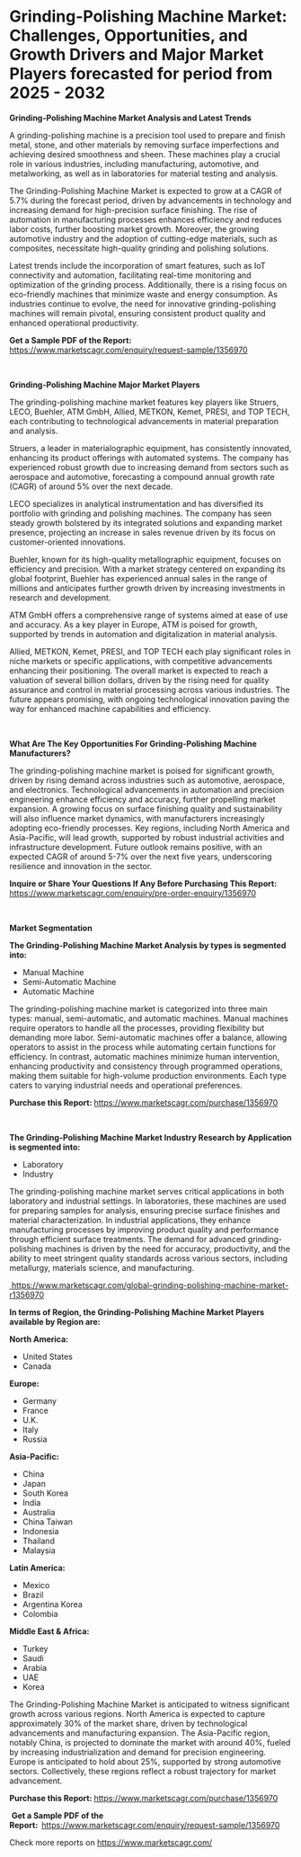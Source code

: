 <p><h1>Grinding-Polishing Machine Market: Challenges, Opportunities, and Growth Drivers and Major Market Players forecasted for period from 2025 - 2032</h1></p><p><strong>Grinding-Polishing Machine Market Analysis and Latest Trends</strong></p>
<p><p>A grinding-polishing machine is a precision tool used to prepare and finish metal, stone, and other materials by removing surface imperfections and achieving desired smoothness and sheen. These machines play a crucial role in various industries, including manufacturing, automotive, and metalworking, as well as in laboratories for material testing and analysis.</p><p>The Grinding-Polishing Machine Market is expected to grow at a CAGR of 5.7% during the forecast period, driven by advancements in technology and increasing demand for high-precision surface finishing. The rise of automation in manufacturing processes enhances efficiency and reduces labor costs, further boosting market growth. Moreover, the growing automotive industry and the adoption of cutting-edge materials, such as composites, necessitate high-quality grinding and polishing solutions.</p><p>Latest trends include the incorporation of smart features, such as IoT connectivity and automation, facilitating real-time monitoring and optimization of the grinding process. Additionally, there is a rising focus on eco-friendly machines that minimize waste and energy consumption. As industries continue to evolve, the need for innovative grinding-polishing machines will remain pivotal, ensuring consistent product quality and enhanced operational productivity.</p></p>
<p><strong>Get a Sample PDF of the Report:&nbsp;</strong> <a href="https://www.marketscagr.com/enquiry/request-sample/1356970?utm_campaign=2282&utm_medium=2&utm_source=Github&utm_content=ia&utm_term=24022025&utm_id=grinding-polishing-machine">https://www.marketscagr.com/enquiry/request-sample/1356970</a></p>
<p>&nbsp;</p>
<p><strong>Grinding-Polishing Machine Major Market Players</strong></p>
<p><p>The grinding-polishing machine market features key players like Struers, LECO, Buehler, ATM GmbH, Allied, METKON, Kemet, PRESI, and TOP TECH, each contributing to technological advancements in material preparation and analysis. </p><p>Struers, a leader in materialographic equipment, has consistently innovated, enhancing its product offerings with automated systems. The company has experienced robust growth due to increasing demand from sectors such as aerospace and automotive, forecasting a compound annual growth rate (CAGR) of around 5% over the next decade.</p><p>LECO specializes in analytical instrumentation and has diversified its portfolio with grinding and polishing machines. The company has seen steady growth bolstered by its integrated solutions and expanding market presence, projecting an increase in sales revenue driven by its focus on customer-oriented innovations.</p><p>Buehler, known for its high-quality metallographic equipment, focuses on efficiency and precision. With a market strategy centered on expanding its global footprint, Buehler has experienced annual sales in the range of millions and anticipates further growth driven by increasing investments in research and development.</p><p>ATM GmbH offers a comprehensive range of systems aimed at ease of use and accuracy. As a key player in Europe, ATM is poised for growth, supported by trends in automation and digitalization in material analysis.</p><p>Allied, METKON, Kemet, PRESI, and TOP TECH each play significant roles in niche markets or specific applications, with competitive advancements enhancing their positioning. The overall market is expected to reach a valuation of several billion dollars, driven by the rising need for quality assurance and control in material processing across various industries. The future appears promising, with ongoing technological innovation paving the way for enhanced machine capabilities and efficiency.</p></p>
<p>&nbsp;</p>
<p><strong>What Are The Key Opportunities For Grinding-Polishing Machine Manufacturers?</strong></p>
<p><p>The grinding-polishing machine market is poised for significant growth, driven by rising demand across industries such as automotive, aerospace, and electronics. Technological advancements in automation and precision engineering enhance efficiency and accuracy, further propelling market expansion. A growing focus on surface finishing quality and sustainability will also influence market dynamics, with manufacturers increasingly adopting eco-friendly processes. Key regions, including North America and Asia-Pacific, will lead growth, supported by robust industrial activities and infrastructure development. Future outlook remains positive, with an expected CAGR of around 5-7% over the next five years, underscoring resilience and innovation in the sector.</p></p>
<p><strong>Inquire or Share Your Questions If Any Before Purchasing This Report:</strong> <a href="https://www.marketscagr.com/enquiry/pre-order-enquiry/1356970?utm_campaign=2282&utm_medium=2&utm_source=Github&utm_content=ia&utm_term=24022025&utm_id=grinding-polishing-machine">https://www.marketscagr.com/enquiry/pre-order-enquiry/1356970</a></p>
<p>&nbsp;</p>
<p><strong>Market Segmentation</strong></p>
<p><strong>The Grinding-Polishing Machine Market Analysis by types is segmented into:</strong></p>
<p><ul><li>Manual Machine</li><li>Semi-Automatic Machine</li><li>Automatic Machine</li></ul></p>
<p><p>The grinding-polishing machine market is categorized into three main types: manual, semi-automatic, and automatic machines. Manual machines require operators to handle all the processes, providing flexibility but demanding more labor. Semi-automatic machines offer a balance, allowing operators to assist in the process while automating certain functions for efficiency. In contrast, automatic machines minimize human intervention, enhancing productivity and consistency through programmed operations, making them suitable for high-volume production environments. Each type caters to varying industrial needs and operational preferences.</p></p>
<p><strong>Purchase this Report:&nbsp;</strong><a href="https://www.marketscagr.com/purchase/1356970?utm_campaign=2282&utm_medium=2&utm_source=Github&utm_content=ia&utm_term=24022025&utm_id=grinding-polishing-machine">https://www.marketscagr.com/purchase/1356970</a></p>
<p>&nbsp;</p>
<p><strong>The Grinding-Polishing Machine Market Industry Research by Application is segmented into:</strong></p>
<p><ul><li>Laboratory</li><li>Industry</li></ul></p>
<p><p>The grinding-polishing machine market serves critical applications in both laboratory and industrial settings. In laboratories, these machines are used for preparing samples for analysis, ensuring precise surface finishes and material characterization. In industrial applications, they enhance manufacturing processes by improving product quality and performance through efficient surface treatments. The demand for advanced grinding-polishing machines is driven by the need for accuracy, productivity, and the ability to meet stringent quality standards across various sectors, including metallurgy, materials science, and manufacturing.</p></p>
<p><a href="https://www.marketscagr.com/global-grinding-polishing-machine-market-r1356970?utm_campaign=2282&utm_medium=2&utm_source=Github&utm_content=ia&utm_term=24022025&utm_id=grinding-polishing-machine">&nbsp;https://www.marketscagr.com/global-grinding-polishing-machine-market-r1356970</a></p>
<p><strong>In terms of Region, the Grinding-Polishing Machine Market Players available by Region are:</strong></p>
<p>
    <p> <strong> North America: </strong>
        <ul>
            <li>United States</li>
            <li>Canada</li>
        </ul>
        </p> 
    <p> <strong> Europe: </strong>
        <ul>
            <li>Germany</li>
            <li>France</li>
            <li>U.K.</li>
            <li>Italy</li>
            <li>Russia</li>
        </ul>
        </p> 
    <p> <strong> Asia-Pacific: </strong>
        <ul>
            <li>China</li>
            <li>Japan</li>
            <li>South Korea</li>
            <li>India</li>
            <li>Australia</li>
            <li>China Taiwan</li>
            <li>Indonesia</li>
            <li>Thailand</li>
            <li>Malaysia</li>
        </ul>
        </p> 
    <p> <strong> Latin America: </strong>
        <ul>
            <li>Mexico</li>
            <li>Brazil</li>
            <li>Argentina Korea</li>
            <li>Colombia</li>
        </ul>
        </p> 
    <p> <strong> Middle East & Africa: </strong>
        <ul>
            <li>Turkey</li>
            <li>Saudi</li>
            <li>Arabia</li>
            <li>UAE</li>
            <li>Korea</li>
        </ul>
    </p>
    </p>
<p><p>The Grinding-Polishing Machine Market is anticipated to witness significant growth across various regions. North America is expected to capture approximately 30% of the market share, driven by technological advancements and manufacturing expansion. The Asia-Pacific region, notably China, is projected to dominate the market with around 40%, fueled by increasing industrialization and demand for precision engineering. Europe is anticipated to hold about 25%, supported by strong automotive sectors. Collectively, these regions reflect a robust trajectory for market advancement.</p></p>
<p><strong>Purchase this Report: </strong><a href="https://www.marketscagr.com/purchase/1356970?utm_campaign=2282&utm_medium=2&utm_source=Github&utm_content=ia&utm_term=24022025&utm_id=grinding-polishing-machine">https://www.marketscagr.com/purchase/1356970</a></p>
<p>&nbsp;<strong>Get a Sample PDF of the Report:&nbsp;&nbsp;</strong><a href="https://www.marketscagr.com/enquiry/request-sample/1356970?utm_campaign=2282&utm_medium=2&utm_source=Github&utm_content=ia&utm_term=24022025&utm_id=grinding-polishing-machine">https://www.marketscagr.com/enquiry/request-sample/1356970</a></p>
<p><strong></strong></p>
<p>Check more reports on <a href="https://www.marketscagr.com/?utm_campaign=2282&utm_medium=2&utm_source=Github&utm_content=ia&utm_term=24022025&utm_id=grinding-polishing-machine">https://www.marketscagr.com/</a></p>